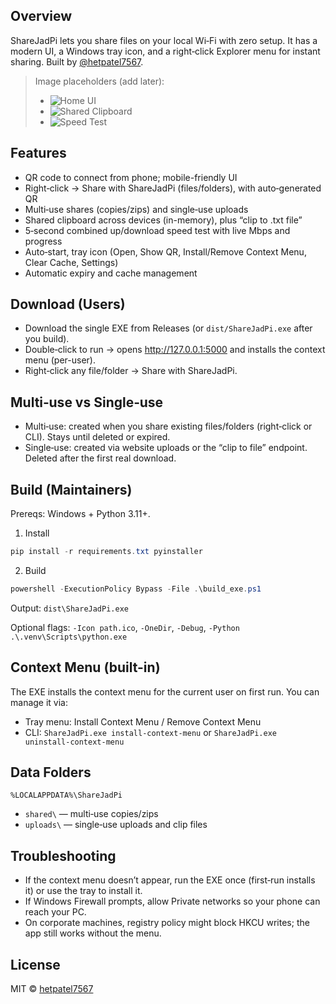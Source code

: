 ## Overview

ShareJadPi lets you share files on your local Wi‑Fi with zero setup. It has a modern UI, a Windows tray icon, and a right‑click Explorer menu for instant sharing. Built by [@hetpatel7567](https://github.com/hetpatel7567).

> Image placeholders (add later):
> - ![Home UI](docs/images/home.png)
> - ![Shared Clipboard](docs/images/clipboard.png)
> - ![Speed Test](docs/images/speedtest.png)

## Features

- QR code to connect from phone; mobile-friendly UI
- Right‑click → Share with ShareJadPi (files/folders), with auto‑generated QR
- Multi‑use shares (copies/zips) and single‑use uploads
- Shared clipboard across devices (in-memory), plus “clip to .txt file”
- 5‑second combined up/download speed test with live Mbps and progress
- Auto‑start, tray icon (Open, Show QR, Install/Remove Context Menu, Clear Cache, Settings)
- Automatic expiry and cache management

## Download (Users)

- Download the single EXE from Releases (or `dist/ShareJadPi.exe` after you build).
- Double‑click to run → opens http://127.0.0.1:5000 and installs the context menu (per-user).
- Right‑click any file/folder → Share with ShareJadPi.

## Multi‑use vs Single‑use

- Multi‑use: created when you share existing files/folders (right‑click or CLI). Stays until deleted or expired.
- Single‑use: created via website uploads or the “clip to file” endpoint. Deleted after the first real download.

## Build (Maintainers)

Prereqs: Windows + Python 3.11+.

1) Install
```powershell
pip install -r requirements.txt pyinstaller
```

2) Build
```powershell
powershell -ExecutionPolicy Bypass -File .\build_exe.ps1
```

Output: `dist\ShareJadPi.exe`

Optional flags: `-Icon path.ico`, `-OneDir`, `-Debug`, `-Python .\.venv\Scripts\python.exe`

## Context Menu (built-in)

The EXE installs the context menu for the current user on first run. You can manage it via:

- Tray menu: Install Context Menu / Remove Context Menu
- CLI: `ShareJadPi.exe install-context-menu` or `ShareJadPi.exe uninstall-context-menu`

## Data Folders

`%LOCALAPPDATA%\ShareJadPi`
- `shared\` — multi‑use copies/zips
- `uploads\` — single‑use uploads and clip files

## Troubleshooting

- If the context menu doesn’t appear, run the EXE once (first‑run installs it) or use the tray to install it.
- If Windows Firewall prompts, allow Private networks so your phone can reach your PC.
- On corporate machines, registry policy might block HKCU writes; the app still works without the menu.

## License

MIT © [hetpatel7567](https://github.com/hetpatel7567)
